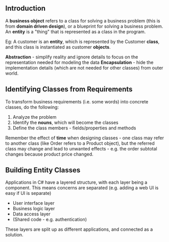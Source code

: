 ## Introduction

A **business object** refers to a class for solving a business problem (this is from **domain driven design**), or a blueprint for solving a business problem. An **entity** is a "thing" that is represented as a class in the program.

Eg: A customer is an **entity**, which is represented by the Customer **class**, and this class is instantiated as customer **objects**.

**Abstraction** - simplify reality and ignore details to focus on the representation needed for modeling the data
**Encapsulation** - hide the implementation details (which are not needed for other classes) from outer world.



## Identifying Classes from Requirements

To transform business requirements (i.e. some words) into concrete classes, do the following:

1. Analyze the problem
2. Identify the **nouns**, which will become the classes
3. Define the class members - fields/properties and methods

Remember the effect of **time** when designing classes - one class may refer to another class (like Order refers to a Product object), but the referred class may change and lead to unwanted effects - e.g. the order subtotal changes because product price changed.



## Building Entity Classes

Applications in C# have a layered structure, with each layer being a component. This means concerns are separated (e.g. adding a web UI is easy if UI is separate)

- User interface layer
- Business logic layer
- Data access layer
- (Shared code - e.g. authentication)

These layers are split up as different applications, and connected as a solution. 